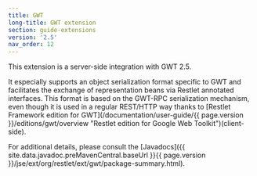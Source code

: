 ```yaml
---
title: GWT
long-title: GWT extension
section: guide-extensions
version: '2.5'
nav_order: 12
---
```

This extension is a server-side integration with GWT 2.5.

It especially supports an object serialization format specific to GWT
and facilitates the exchange of representation beans via Restlet
annotated interfaces. This format is based on the GWT-RPC serialization
mechanism, even though it is used in a regular REST/HTTP way thanks to
[Restlet Framework edition for
GWT](/documentation/user-guide/{{ page.version }}/editions/gwt/overview "Restlet edition for Google Web Toolkit")(client-side).

For additional details, please consult the [Javadocs]({{ site.data.javadoc.preMavenCentral.baseUrl }}{{ page.version }}/jse/ext/org/restlet/ext/gwt/package-summary.html).
